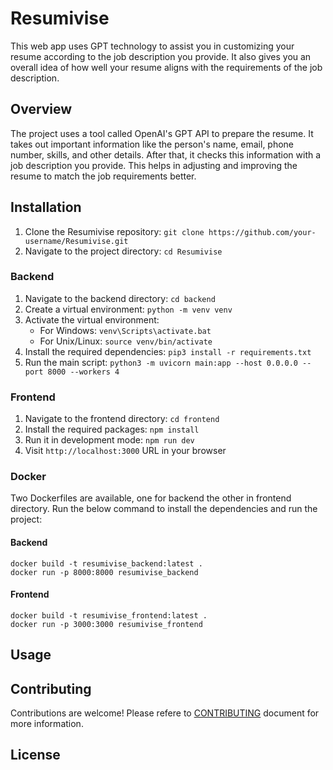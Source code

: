 # Resumivise

This web app uses GPT technology to assist you in customizing your resume according to the job description you provide. It also gives you an overall idea of how well your resume aligns with the requirements of the job description.

## Overview

The project uses a tool called OpenAI's GPT API to prepare the resume. It takes out important information like the person's name, email, phone number, skills, and other details. After that, it checks this information with a job description you provide. This helps in adjusting and improving the resume to match the job requirements better.

## Installation
1. Clone the Resumivise repository: `git clone https://github.com/your-username/Resumivise.git`
2. Navigate to the project directory: `cd Resumivise`

### Backend
   1. Navigate to the backend directory: `cd backend`
   2. Create a virtual environment: `python -m venv venv`
   3. Activate the virtual environment:
      - For Windows: `venv\Scripts\activate.bat`
      - For Unix/Linux: `source venv/bin/activate`
   4. Install the required dependencies: `pip3 install -r requirements.txt`
   5. Run the main script: `python3 -m uvicorn main:app --host 0.0.0.0 --port 8000 --workers 4`


### Frontend
1. Navigate to the frontend directory: `cd frontend`
2. Install the required packages: `npm install`
3. Run it in development mode: `npm run dev`
4. Visit `http://localhost:3000` URL in your browser

### Docker

Two Dockerfiles are available, one for backend the other in frontend directory. Run the below command to install the dependencies and run the project:

#### Backend

```
docker build -t resumivise_backend:latest .
docker run -p 8000:8000 resumivise_backend
```

#### Frontend

```
docker build -t resumivise_frontend:latest .
docker run -p 3000:3000 resumivise_frontend
```

## Usage


## Contributing
Contributions are welcome! 
Please refere to [CONTRIBUTING](CONTRIBUTING.md) document for more information. 


## License